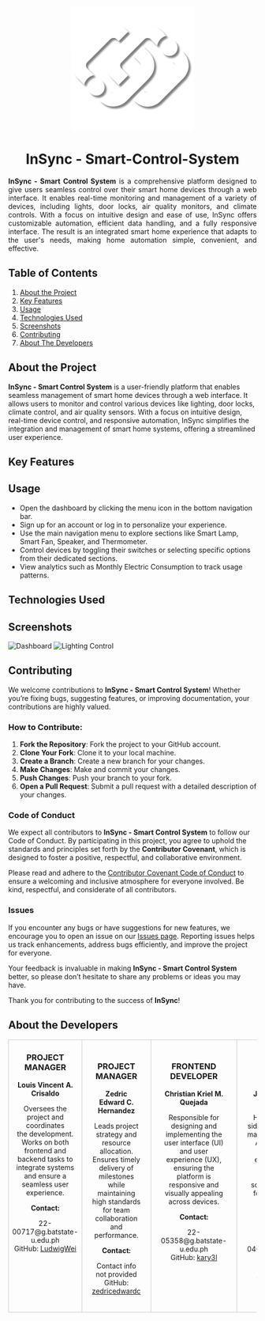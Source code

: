 <p align="center">
  <img src="https://raw.githubusercontent.com/LudwigWei/InSync---Smart-Control-System/main/assets/webLogo.png" alt="InSync Logo" width="250">
</p>

<h1 align="center">InSync - Smart-Control-System</h1>

<p style="text-align: justify;">
  <strong>InSync - Smart Control System</strong> is a comprehensive platform designed to give users seamless control over their smart home devices through a web interface. It enables real-time monitoring and management of a variety of devices, including lights, door locks, air quality monitors, and climate controls. With a focus on intuitive design and ease of use, InSync offers customizable automation, efficient data handling, and a fully responsive interface. The result is an integrated smart home experience that adapts to the user's needs, making home automation simple, convenient, and effective.
</p>

## Table of Contents
1.  [About the Project](#about-the-project)
2.  [Key Features](#key-features)
4.  [Usage](#usage)
5.  [Technologies Used](#technologies-used)
6.  [Screenshots](#screenshots)
7.  [Contributing](#contributing)
9.  [About The Developers](#about-the-developers)

## About the Project
**InSync - Smart Control System** is a user-friendly platform that enables seamless management of smart home devices through a web interface. It allows users to monitor and control various devices like lighting, door locks, climate control, and air quality sensors. With a focus on intuitive design, real-time device control, and responsive automation, InSync simplifies the integration and management of smart home systems, offering a streamlined user experience.

## Key Features

## Usage
- Open the dashboard by clicking the menu icon in the bottom navigation bar.
- Sign up for an account or log in to personalize your experience.
- Use the main navigation menu to explore sections like Smart Lamp, Smart Fan, Speaker, and Thermometer.
- Control devices by toggling their switches or selecting specific options from their dedicated sections.
- View analytics such as Monthly Electric Consumption to track usage patterns.

## Technologies Used

## Screenshots
![Dashboard](assets/Dashboard.png)
![Lighting Control](assets/lightcontrol.png)

## Contributing

We welcome contributions to **InSync - Smart Control System**! Whether you’re fixing bugs, suggesting features, or improving documentation, your contributions are highly valued.

### How to Contribute:
1. **Fork the Repository**: Fork the project to your GitHub account.
2. **Clone Your Fork**: Clone it to your local machine.
3. **Create a Branch**: Create a new branch for your changes.
4. **Make Changes**: Make and commit your changes.
5. **Push Changes**: Push your branch to your fork.
6. **Open a Pull Request**: Submit a pull request with a detailed description of your changes.

### Code of Conduct

We expect all contributors to **InSync - Smart Control System** to follow our Code of Conduct. By participating in this project, you agree to uphold the standards and principles set forth by the **Contributor Covenant**, which is designed to foster a positive, respectful, and collaborative environment.

Please read and adhere to the [Contributor Covenant Code of Conduct](https://www.contributor-covenant.org/version/2/0/code_of_conduct.html) to ensure a welcoming and inclusive atmosphere for everyone involved. Be kind, respectful, and considerate of all contributors.

### Issues

If you encounter any bugs or have suggestions for new features, we encourage you to open an issue on our [Issues page](https://github.com/LudwigWei/InSync---Smart-Control-System/issues). Reporting issues helps us track enhancements, address bugs efficiently, and improve the project for everyone.

Your feedback is invaluable in making **InSync - Smart Control System** better, so please don’t hesitate to share any problems or ideas you may have.

Thank you for contributing to the success of **InSync**!

## About the Developers

<table style="width: 100%; text-align: center; border-collapse: collapse; table-layout: fixed;">
  <tr>
    <td style="border: 1px solid #ccc; border-radius: 10px; vertical-align: top; width: 33.33%;">
      <h3>PROJECT MANAGER</h3>
      <p><strong>Louis Vincent A. Crisaldo</strong></p>
      <p>Oversees the project and coordinates<br> the development. Works on both frontend and backend tasks to integrate systems and ensure a seamless user experience.</p>
      <p><strong>Contact:</strong></p>
      <ul style="list-style: none; padding: 0;">
        <li>22-00717@g.batstate-u.edu.ph</li>
        <li>GitHub: <a href="https://github.com/LudwigWei" target="_blank">LudwigWei</a></li>
      </ul>
    </td>

  <td style="border: 1px solid #ccc; border-radius: 10px; padding: 20px; vertical-align: top; width: 25%;">
      <h3>PROJECT MANAGER</h3>
      <p><strong>Zedric Edward C. Hernandez</strong></p>
      <p>Leads project strategy and resource<br> allocation. Ensures timely delivery of milestones while maintaining high standards for team collaboration and performance.</p>
      <p><strong>Contact:</strong></p>
      <ul style="list-style: none; padding: 0;">
        <li>Contact info not provided</li>
        <li>GitHub: <a href="https://github.com/zedricedwardc" target="_blank">zedricedwardc</a></li>
      </ul>
    </td>

  <td style="border: 1px solid #ccc; border-radius: 10px; padding: 20px; vertical-align: top; width: 33.33%;">
      <h3>FRONTEND DEVELOPER</h3>
      <p><strong>Christian Kriel M. Quejada</strong></p>
      <p>Responsible for designing and<br>implementing the user interface (UI) and user experience (UX), ensuring the platform is responsive and visually appealing across devices.</p>
     <p><strong>Contact:</strong></p>
      <ul style="list-style: none; padding: 0;">
        <li>22-05358@g.batstate-u.edu.ph</li>
        <li>GitHub: <a href="https://github.com/kary3l" target="_blank">kary3l</a></li>
      </ul>
    </td>

  <td style="border: 1px solid #ccc; border-radius: 10px; padding: 20px; vertical-align: top; width: 33.33%;">
      <h3>BACKEND DEVELOPER</h3>
      <p><strong>Jeroein Lloyd P. Magno</strong></p>
      <p>Handles server-side logic, database<br>management, builds APIs, optimizes performance, ensures system reliability, and implements scalable solutions for efficient data handling and processing.</p>
     <p><strong>Contact:</strong></p>
      <ul style="list-style: none; padding: 0;">
        <li>22-04009@g.batstate-u.edu.ph</li>
        <li>GitHub: <a href="https://github.com/JeroeinMagno" target="_blank">JeroeinMagno</a></li>
      </ul>
    </td>
  </tr>
</table>
